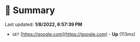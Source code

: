 # 📖 Summary
Last updated: **1/8/2022, 6:57:39 PM**

- `GET` [https://google.com](https://google.com) - **Up** (113ms)
